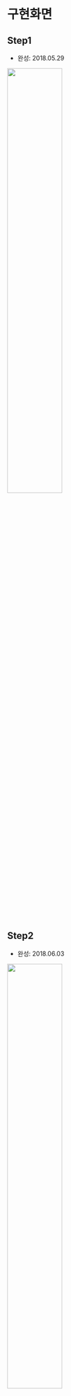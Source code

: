 # 구현화면

## Step1
- 완성: 2018.05.29
<img src="./screenshot/step1.png" width="50%">

## Step2
- 완성: 2018.06.03
<img src="./screenshot/step2.png" width="50%">

## Step3
- 완성: 2018.06.05
<img src="./screenshot/step3.png" width="50%">

## Step4
- 완성: 2018.06.11
<img src="./screenshot/step4.png" width="50%">

***

# 공부한 것 & 알게된 것들

## 테이블뷰와 셀 스타일 기본

### 테이블뷰 생성
- 스토리보드에서 UITableViewController 추가하여 이용
- 코드로는 커스텀 클래스에 UITableViewDataSource와 UITableViewDelegate 프로토콜 구현하여 테이블뷰컨트롤러로 이용
- 커스텀 클래스를 따로 프로토콜을 구현하지않고 프로젝트 내에 파일 추가시 Cocoa Touch Class를 선택하여 UITableViewController를 추가하는 방법도 있다.
  - 참고: `class UITableViewController : UIViewController, UITableViewDelegate, UITableViewDataSource`

### Static Cells / Dynamic Prototypes
테이블뷰의 특성은 동적 프로토타입 / 정적 셀 이 있다. 새로운 테이블뷰를 생성할 때 기본 설정 값은 동적 프로토타입이다.
- Dynamic Prototypes (동적 프로토타입)
  - 행(셀)의 개수가 고정되어있지 않는 테이블뷰에 사용.
  - 앱이 실행되는 도중 상태가 바뀌면 (ex. 사용자가 목록에서 항목을 삭제하거나 추가하는 행동을 할때) 셀의 개수가 상황에 따라 변경된다.
  - UITableViewDataSource 인스턴스에 의해 콘텐츠를 관리
  - 셀 하나를 디자인해 이를 다른 셀의 템플릿으로 사용
- Static Cells (정적 셀)
  - 말그대로 정적. 고정된 레이아웃과 행(셀)의 수를를 가지는 테이블뷰에 사용한다.
  - 테이블뷰를 만드는 시점에 테이블의 형태와 셀의 수가 정해져있는 경우 사용한다. 앱이 실행되면서 상태가 바뀐다고해서 테이블뷰의 셀의 수가 변화되거나 하지 않는다.

### 테이블뷰 스타일
- plain
  - 하나 이상의 섹션을 가질 수 있음
  - 섹션 또한 하나 이상의 열(row)을 가질 수 있고, 각 섹션은 header와 footer를 가질 수 있음
  - (헤더와 섹션에 이미지를 넣고싶으면 커스텀뷰를 가지게 할 수도 있다.)
  - indexed list : 주소록처럼 인덱스가 섹션의 헤더 타이틀이고 오른쪽 스크롤에 인덱스가 표시됨
  - selection list
- grouped
  - 섹션이 그룹핑되어있는 형태로, 각각의 섹션이 시각적으로 구분되어 보임
  - 구분된 섹션은 회색으로 배경이 처리되고 그룹 내의 셀들은 흰색 배경

### 셀 스타일
- 테이블에서 열(row)형태로 그려진 셀. 셀 스타일은 네가지가 제공된다.
- [UITableViewCell](https://developer.apple.com/documentation/uikit/uitableviewcell)클래스를 이용하여 셀의 content와 background를 관리한다.
- 가장 간단한 방법은 predefined styles을 사용하는 것이다.
  - [UITableViewCellStyleDefault](https://developer.apple.com/documentation/uikit/uitableviewcellstyle/default): 왼쪽에 이미지, 이미지 옆은 타이틀 한개 있는 형태
  - [UITableViewCellStyleSubtitle](https://developer.apple.com/documentation/uikit/uitableviewcellstyle/subtitle): default스타일과 동일하지만 타이틀 아래에 subtitle(상세 설명. 작은 글씨)이 있는 형태
  - [UITableViewCellStyleValue1](https://developer.apple.com/documentation/uikit/uitableviewcellstyle/uitableviewcellstylevalue1): 이미지가 없고 셀 왼쪽에 타이틀이 있고 오른쪽에 subtitle이 있는 형태. 이미지를 넣을 수 없다.
  - [UITableViewCellStyleValue2](https://developer.apple.com/documentation/uikit/uitableviewcellstyle/value2): 마찬가지로 이미지를 넣을 수 없으며, 셀 왼쪽에 subtitle이 있고 오른쪽에는 description이 있는 형태.

- [테이블 뷰 셀에 대한 상세설명 - Table View Programming Guide - A Closer Look at Table View Cells ](https://developer.apple.com/library/content/documentation/UserExperience/Conceptual/TableView_iPhone/TableViewCells/TableViewCells.html#//apple_ref/doc/uid/TP40007451-CH7-SW1)

### 악세서리 뷰
accessory-type constants로 제공되는 세 개의 표준 뷰가 있다.
<img src="./img/accessoryView.png" width="100%">
- [이미지 출처 - Table View Programming Guide](https://developer.apple.com/library/content/documentation/UserExperience/Conceptual/TableView_iPhone/TableViewStyles/TableViewCharacteristics.html#//apple_ref/doc/uid/TP40007451-CH3-SW1)


## 테이블뷰 API

### Table View - 테이블뷰
- TableView는 UITableViewClass의 인스턴스이다.
- UITableViewClass의 메소드를 통해 테이블뷰의 외관(appearance)을 설정할 수 있다.
  - (for example, specifying the default height of rows or providing a subview used as the header for the table)
- 또 다른 메소드로는 현재 선택된 열(row), 특정한 열이나 셀에 접근할 수 있다.
- 메소드로는 선택된 셀을 관리하고, 뷰를 스크롤하거나, 열이나 섹션을 추가하거나 제거할 수 있다.
- UITableView는 UIScrollView를 상속받아 스크롤링을 구현하는데, 테이블뷰는 특별하게 수직적 스크롤링(vertical scrolling)만 허용된다.

### Table View Controller - 테이블뷰 컨트롤러
The UITableViewController class manages a table view and adds support for many standard table
- UITableViewController 클래스는 테이블뷰를 관리하는 동작을 한다. 선택 관리(selection management), 열 수정, 테이블 설정 등의 동작들과 관련해서 테이블뷰를 서포트한다.
- 테이블뷰컨트롤러를 직접적으로 사용하지는 않고, UITableViewController를 상속받아서 커스텀클래스를 구현한다.

### Data Source and Delegate - 데이터소스와 델리게이트
- 테이블뷰를 사용하기위해서는 Data Source and Delegate를 반드시 구현해야한다.
- MVC패턴에 따라, data source는 앱의 model과 table view의 중간자 역할을 한다.
- Delegate는 테이블뷰의 동작과 출현(appearance)을 담당한다. view가 변경되는 사항을 델리게이트가 담당하고, 뷰는 그 델리게이트에 의존하여 뷰를 업데이트한다.
- Data source와 Delegate는 같은 객체일수 있고,(한 클래스에서 구현할 수도 있고) 그 클래스는 UITableViewController를 상속받는다.
- Data source는 UITableViewDataSource프로토콜을 따른다.
- Delegate는  UITableViewDelegate프로토콜을 따르며, required메소드는 없고 optional메소드를 필요에 따라 구현하면 된다.

### IndexPath Class
- Swift에서는 NSIndexPath 대신 IndexPath를 사용.
- 테이블뷰의 메소드들은 Indexpath를 파라미터나 리턴밸류로 사용한다.
- 셀을 index path를 이용하여 정렬할때 사용한다.
- index path는 중첩된 어레이(이중배열, nested array)의 특정한 노드로 가는 경로를 확인하고(identify), foundation프레임워크 내에서는 [NSIndexPath](https://developer.apple.com/documentation/foundation/nsindexpath)클래스이다.
- IndexPath의 section과 row: 행렬형태로 이해하고 보면 쉬움
  - section: 셀이 위치해야할 섹션. (The section in the table that the cell is going to be placed into.)
  - row: 섹션 내에서의 셀의 위치(순서) (The row (in the section) that the cell will be placed into.)
  - [참고링크 - Stackoverflow](https://stackoverflow.com/questions/28178030/what-does-indexpath-row-return)

### Table View Cells - 테이블뷰 셀
- 셀은 UITableViewCell클래스를 상속받는다.
- UITableViewCell클래스는 셀 선택과 편집, 악세서리 뷰 관리, 셀 설정(configuration) 메소드를 제공한다.
- predefined style을 이용해서 미리 정의된 스타일로 셀을 설정 할 수 있음
- 이미 기존에 있는 셀(“off-the-shelf” cell object)에 커스텀서브뷰를 올려서 구현할 수도 있다.
- UITableViewCell클래스를 상속받은 커스텀뷰를 만들어서 셀의 외관(appearance)이나 동작을 만들 수도 있다.
- [테이블뷰 셀에 대한 더 자세한 내용 - A Closer Look at Table View Cells](https://developer.apple.com/library/content/documentation/UserExperience/Conceptual/TableView_iPhone/TableViewCells/TableViewCells.html#//apple_ref/doc/uid/TP40007451-CH7-SW1)

## 테이블뷰 셀
- 테이블뷰를 이루는 개별적인 행(row)
- UITableViewCell클래스 상속

## UITableViewCell클래스 셀 콘텐츠의 프로퍼티
- textLabel: (UILabel 타입) 주제목 레이블
- detailTextLabel: (UILabel 타입) 추가 세부 사항 표시를 위한 부제목 레이블
- imageView: (UIImageView 타입) 이미지 표시를 위한 이미지뷰
- UITableViewCell을 커스텀하는 경우, 기본 프로퍼티와 변수명이 같으면 원하는 대로 동작하지 않을 수 있으니 커스텀 셀 클래스의 변수명은 다르게 지어야함.
  - (imageView, textLabel, detailLabel, accessoryView 등의 기본 프로퍼티 이름)

## Configure UITableViewCell
> 아래의 리스트들을 설정하여 셀을 설정할 수 있음. 셀의 요소를 파악하는데 도움이 되어 가져옴.

- `selectionStyle`—Controls the appearance of the cell when selected.
- `accessoryType and accessoryView`—Allow you to set one of the standard accessory views (disclosure indicator or detail disclosure control) or a custom accessory view for a cell in normal (nonediting) mode. For a custom view, you may provide any UIView object, such as a slider, a switch, or a custom view.
- `editingAccessoryType and editingAccessoryView`—Allow you to set one of the standard accessory views (disclosure indicator or detail disclosure control) or a custom accessory view for a cell in editing mode. For a custom view, you may provide any UIView object, such as a slider, a switch, or a custom view.
- `showsReorderControl`—Specifies whether it shows a reordering control when in editing mode. The related but read-only editingStyle property specifies the type of editing control the cell has (if any). The delegate returns the value of the editingStyle property in its implementation of the tableView:editingStyleForRowAtIndexPath: method.
- `backgroundView and selectedBackgroundView`—Provide a background view (when a cell is unselected and selected) to display behind all other views of the cell.
- `indentationLevel and indentationWidth`—Specify the indentation level for cell content and the width of each indentation level.


## 커스텀 셀 만들기

### 셀의 높이: rowHeight프로퍼티
#### 셀 높이 관련 이슈
- 셀 높이를 스토리보드에서 지정해주었지만 셀의 콘텐츠(UIImageview)크기에 따라서 셀 높이가 바뀜
<img src="./img/rowHeight2.png" width="50%">
<img src="./img/rowHeight1.png" width="60%">
(이미지가 들어간 셀은 80을 넘어서 이미지 height만큼 셀 높이가 늘어남)

#### 1. UIImageview의 Constraint
- **원인:** UIImageview에 왼쪽 이랑 상단, 가로와 세로길이(셀과 동일하도록) constraint밖에안줌
- (보통 view에 frame값 설정해주듯이, 그걸로도 셀 내에서 imageview 위치는 잡힌다고 가정함)
- **시도:** 아래랑 오른쪽위치 까지 사방을 다 막아야 제약을 벗어나지 않을까 하고 하단과 오른쪽에 constraint 0으로 줌

#### 2. rowHeight속성으로 셀 크기 지정하기
- 위에서처럼 스토리보드의 속성인스펙터에서 셀의 높이를 지정해주었지만 그게 다가 아님
- 1. `tableView.rowHeight = 80`처럼 테이블 뷰의 셀의 높이를 지정해줘야함
  - You may set the row height for cells if the delegate doesn’t implement the `tableView(_:heightForRowAt:)` method. The default value of rowHeight is automaticDimension. ([애플문서](https://developer.apple.com/documentation/uikit/uitableview/1614852-rowheight) 참고)
  - 델리게이트 메소드에서 row height을 구현하지 않을거면 위의 방법처럼 프로퍼티에 값을 바로 넣어줘야한다. 만약 rowHeight을 구현하지 않으면 기본값이 automaticDimension이기 때문에 자동 self-resizing이 된다.
- 2. 셀 높이를 델리게이트 메소드를 통해서 지정해주는 방법:  `tableView(_:estimatedHeightForRowAt:) -> CGFloat`
  - 해당 메소드를 구현하지 않으면 **automaticDimension를 리턴** 하여 셀이 self-resizing됨
- 두 방법의 차이점 : **성능** 차이
  - There are performance implications to using `tableView(_:heightForRowAt:)` instead of rowHeight. Every time a table view is displayed, it calls `tableView(_:heightForRowAt:)` on the delegate for each of its rows, which can result in a significant performance problem with table views having a large number of rows. ([애플문서](https://developer.apple.com/documentation/uikit/uitableview/1614852-rowheight) 참고)
  - tableView.rowHeight을 전부 다 세팅해주는 것 보다, 셀이 하나 그려질때마다 델리게이트의 메소드를 호출해서 셀의 높이를 리턴받아서 설정하는것이 더 성능상 비효율을 일으킬 수 있다. 만약 테이블뷰의 셀이 1000개정도 된다면 그 성능 문제는 더욱 심각해질 수 있는 것.


##### 참고자료
- [참고링크 - 애플문서 rowHeight](https://developer.apple.com/documentation/uikit/uitableview/1614852-rowheight)
- [참고링크 - 애플문서 tableView(_:heightForRowAt:)](https://developer.apple.com/documentation/uikit/uitableviewdelegate/1614926-tableview?changes=_6)
- [참고링크 - stackoverflow](https://stackoverflow.com/questions/35169125/minimum-cell-height-with-uitableviewautomaticdimension?utm_medium=organic&utm_source=google_rich_qa&utm_campaign=google_rich_qa)
- [참고링크 - Table View 유동적인 행 높이 지정하기](http://blog.naver.com/PostView.nhn?blogId=jdub7138&logNo=220963701224&categoryNo=0&parentCategoryNo=115&viewDate=&currentPage=1&postListTopCurrentPage=1&from=search)
- [참고링크 - Raywenderlich(Self-sizing Table View) Cells](https://www.raywenderlich.com/129059/self-sizing-table-view-cells)

